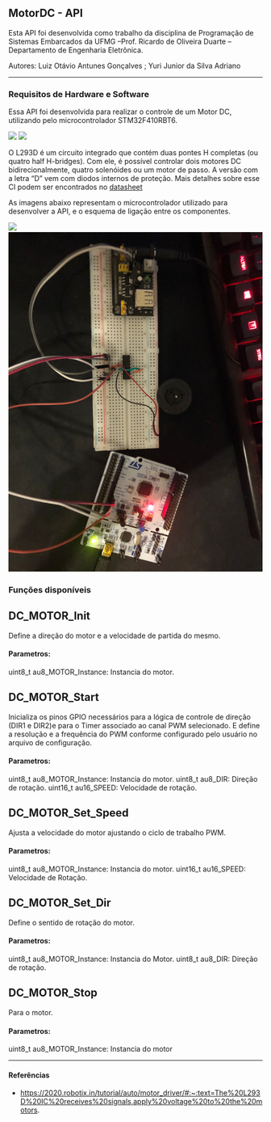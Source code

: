 ## MotorDC - API

Esta API foi desenvolvida como trabalho da disciplina de Programação de Sistemas Embarcados da UFMG –Prof. Ricardo de Oliveira Duarte –Departamento de Engenharia Eletrônica.

Autores: Luiz Otávio Antunes Gonçalves  ; Yuri Junior da Silva Adriano

---

### Requisitos de Hardware e Software

Essa API foi desenvolvida para realizar o controle de um Motor DC, utilizando pelo microcontrolador STM32F410RBT6. 

![](https://images.tcdn.com.br/img/img_prod/751846/motor_dc_775_12v_10_000_rpm_4113_1_b7a89ca9edc98ddc4b2647792ec60299.jpg)
![](http://www.bosontreinamentos.com.br/wp-content/uploads/2017/07/L293D-pinagem-420x374.jpg)


O L293D é um circuito integrado que contém duas pontes H completas (ou quatro half H-bridges). Com ele, é possível controlar dois motores DC bidirecionalmente, quatro solenóides ou um motor de passo. A versão com a letra “D” vem com diodos internos de proteção.
Mais detalhes sobre esse CI podem ser encontrados no [datasheet](https://www.ti.com/lit/ds/symlink/l293d.pdf?ts=1668284903413&ref_url=https%253A%252F%252Fwww.ti.com%252Fproduct%252FL293D)

As imagens abaixo representam o microcontrolador utilizado para desenvolver a API, e o esquema de ligação entre os componentes.

![](https://res.cloudinary.com/rsc/image/upload/b_auto,c_pad,dpr_1.0,f_auto,h_303,q_auto,w_540/c_pad,h_303,w_540/R9173766-01?pgw=1)
![](https://github.com/yurijun8/MotorDC_API/blob/master/Assembly.jpg)


### Funções disponíveis

## DC_MOTOR_Init
Define a direção do motor e a velocidade de partida do mesmo.
#### Parametros:
  uint8_t au8_MOTOR_Instance: Instancia do motor.
  
  
## DC_MOTOR_Start
Inicializa os pinos GPIO necessários para a lógica de controle de direção (DIR1 e DIR2)e para o Timer associado ao canal PWM selecionado. E define a resolução e a frequência do PWM conforme configurado pelo usuário no arquivo de configuração.
#### Parametros:
   uint8_t au8_MOTOR_Instance: Instancia do motor.
   uint8_t au8_DIR: Direção de rotação.
   uint16_t au16_SPEED: Velocidade de rotação.
   
  
## DC_MOTOR_Set_Speed
Ajusta a velocidade do motor ajustando o ciclo de trabalho PWM.
#### Parametros:
   uint8_t au8_MOTOR_Instance: Instancia do motor.
   uint16_t au16_SPEED: Velocidade de Rotação.
  
 
 
## DC_MOTOR_Set_Dir
Define o sentido de rotação do motor.
#### Parametros:
  uint8_t au8_MOTOR_Instance: Instancia do Motor.
  uint8_t au8_DIR: Direção de rotação.



## DC_MOTOR_Stop
Para o motor.
#### Parametros:
   uint8_t au8_MOTOR_Instance: Instancia do motor
 
---
#### Referências

* https://2020.robotix.in/tutorial/auto/motor_driver/#:~:text=The%20L293D%20IC%20receives%20signals,apply%20voltage%20to%20the%20motors.

